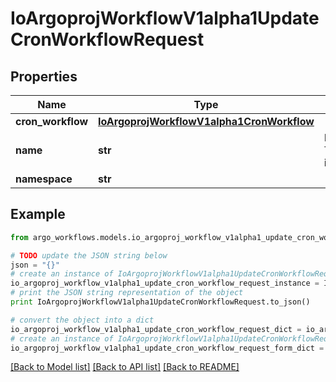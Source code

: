 # IoArgoprojWorkflowV1alpha1UpdateCronWorkflowRequest


## Properties

Name | Type | Description | Notes
------------ | ------------- | ------------- | -------------
**cron_workflow** | [**IoArgoprojWorkflowV1alpha1CronWorkflow**](IoArgoprojWorkflowV1alpha1CronWorkflow.md) |  | [optional] 
**name** | **str** | DEPRECATED: This field is ignored. | [optional] 
**namespace** | **str** |  | [optional] 

## Example

```python
from argo_workflows.models.io_argoproj_workflow_v1alpha1_update_cron_workflow_request import IoArgoprojWorkflowV1alpha1UpdateCronWorkflowRequest

# TODO update the JSON string below
json = "{}"
# create an instance of IoArgoprojWorkflowV1alpha1UpdateCronWorkflowRequest from a JSON string
io_argoproj_workflow_v1alpha1_update_cron_workflow_request_instance = IoArgoprojWorkflowV1alpha1UpdateCronWorkflowRequest.from_json(json)
# print the JSON string representation of the object
print IoArgoprojWorkflowV1alpha1UpdateCronWorkflowRequest.to_json()

# convert the object into a dict
io_argoproj_workflow_v1alpha1_update_cron_workflow_request_dict = io_argoproj_workflow_v1alpha1_update_cron_workflow_request_instance.to_dict()
# create an instance of IoArgoprojWorkflowV1alpha1UpdateCronWorkflowRequest from a dict
io_argoproj_workflow_v1alpha1_update_cron_workflow_request_form_dict = io_argoproj_workflow_v1alpha1_update_cron_workflow_request.from_dict(io_argoproj_workflow_v1alpha1_update_cron_workflow_request_dict)
```
[[Back to Model list]](../README.md#documentation-for-models) [[Back to API list]](../README.md#documentation-for-api-endpoints) [[Back to README]](../README.md)


